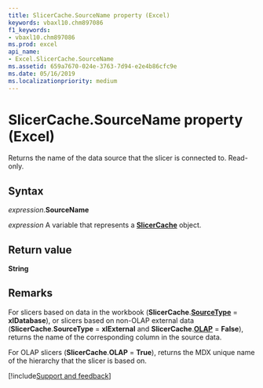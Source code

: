 ```yaml
---
title: SlicerCache.SourceName property (Excel)
keywords: vbaxl10.chm897086
f1_keywords:
- vbaxl10.chm897086
ms.prod: excel
api_name:
- Excel.SlicerCache.SourceName
ms.assetid: 659a7670-024e-3763-7d94-e2e4b86cfc9e
ms.date: 05/16/2019
ms.localizationpriority: medium
---
```



# SlicerCache.SourceName property (Excel)

Returns the name of the data source that the slicer is connected to. Read-only.


## Syntax

_expression_.**SourceName**

_expression_ A variable that represents a **[SlicerCache](Excel.SlicerCache.md)** object.


## Return value

**String**


## Remarks

For slicers based on data in the workbook (**SlicerCache**.**[SourceType](Excel.SlicerCache.SourceType.md)** = **xlDatabase**), or slicers based on non-OLAP external data (**SlicerCache**.**SourceType** = **xlExternal** and **SlicerCache**.**[OLAP](Excel.SlicerCache.OLAP.md)** = **False**), returns the name of the corresponding column in the source data.

For OLAP slicers (**SlicerCache**.**OLAP** = **True**), returns the MDX unique name of the hierarchy that the slicer is based on.




[!include[Support and feedback](~/includes/feedback-boilerplate.md)]